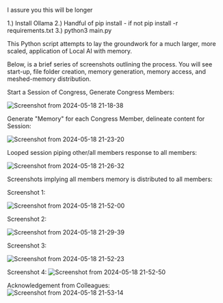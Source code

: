 I assure you this will be longer

1.) Install Ollama
2.) Handful of pip install <someRequirements> - if not pip install -r requirements.txt
3.) python3 main.py


This Python script attempts to lay the groundwork for a much larger, more scaled, application of Local AI with memory. 

Below, is a brief series of screenshots outlining the process. You will see start-up, file folder creation, memory generation, memory access, and meshed-memory distribution.

Start a Session of Congress, Generate Congress Members:

![Screenshot from 2024-05-18 21-18-38](https://github.com/JimboJimbabwe/AICongress/assets/32883805/fd799873-49ca-4e08-b6af-b017e1fb4746)

Generate "Memory" for each Congress Member, delineate content for Session:

![Screenshot from 2024-05-18 21-23-20](https://github.com/JimboJimbabwe/AICongress/assets/32883805/0e837bd2-fc3f-455d-a819-57e4996cf181)

Looped session piping other/all members response to all members:

![Screenshot from 2024-05-18 21-26-32](https://github.com/JimboJimbabwe/AICongress/assets/32883805/781dcf8c-5be1-4aff-ab53-8d9163eb893c)


Screenshots implying all members memory is distributed to all members:

Screenshot 1:

![Screenshot from 2024-05-18 21-52-00](https://github.com/JimboJimbabwe/AICongress/assets/32883805/f6bec9a5-e720-49d1-b79c-7ceddf8fa43d)

Screenshot 2:

![Screenshot from 2024-05-18 21-29-39](https://github.com/JimboJimbabwe/AICongress/assets/32883805/123e9747-e9ea-4a6e-a02e-88dee181076f)

Screenshot 3:

![Screenshot from 2024-05-18 21-52-23](https://github.com/JimboJimbabwe/AICongress/assets/32883805/1cbd777c-ed9d-4508-b16b-6d23757bc38d)

Screenshot 4:
![Screenshot from 2024-05-18 21-52-50](https://github.com/JimboJimbabwe/AICongress/assets/32883805/4e812918-ff55-4062-a57f-8c613b9c5552)

Acknowledgement from Colleagues:
![Screenshot from 2024-05-18 21-53-14](https://github.com/JimboJimbabwe/AICongress/assets/32883805/877eb644-5dcb-4a07-ac98-e06e77ff127a)
